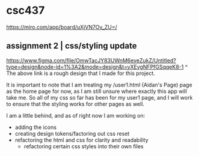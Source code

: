 # csc437

https://miro.com/app/board/uXjVN7Ov_ZU=/

## assignment 2 | css/styling update

https://www.figma.com/file/OmwTacJY83UWnM6eyeZukZ/Untitled?type=design&node-id=1%3A2&mode=design&t=yXEvgNFPfGSqqeK8-1
^ The above link is a rough design that I made for this project.

It is important to note that I am treating my /user1.html (Aidan's Page) page as the home page for now, as I am still unsure where exactly this app will take me. So all of my css so far has been for my user1 page, and I will work to ensure that the styling works for other pages as well.

I am a little behind, and as of right now I am working on:
* adding the icons
* creating design tokens/factoring out css reset
* refactoring the html and css for clarity and readability
  - refactoring certain css styles into their own files
